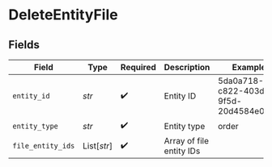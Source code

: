 # DeleteEntityFile


## Fields

| Field                                | Type                                 | Required                             | Description                          | Example                              |
| ------------------------------------ | ------------------------------------ | ------------------------------------ | ------------------------------------ | ------------------------------------ |
| `entity_id`                          | *str*                                | :heavy_check_mark:                   | Entity ID                            | 5da0a718-c822-403d-9f5d-20d4584e0528 |
| `entity_type`                        | *str*                                | :heavy_check_mark:                   | Entity type                          | order                                |
| `file_entity_ids`                    | List[*str*]                          | :heavy_check_mark:                   | Array of file entity IDs             |                                      |